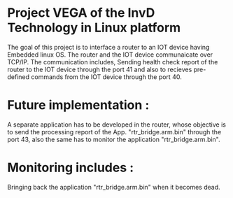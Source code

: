 # Project VEGA of the InvD Technology in Linux platform
The goal of this project is to interface a router to an IOT device having Embedded linux OS.
The router and the IOT device communaicate over TCP/IP.
The communication includes, Sending health check report of the router to the IOT device through the port 41 and also to recieves pre-defined commands from the IOT device through the port 40.

# Future implementation : 
A separate application has to be developed in the router, whose objective is to send the processing report of the App. "rtr_bridge.arm.bin" through the port 43, also the same has to monitor the application "rtr_bridge.arm.bin".

# Monitoring includes :
Bringing back the application "rtr_bridge.arm.bin" when it becomes dead.
